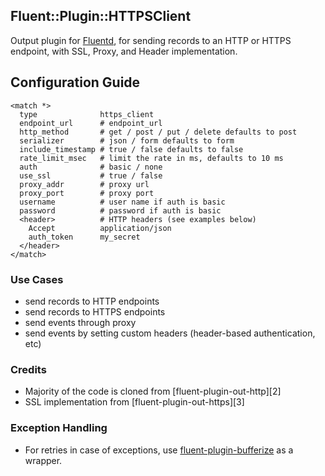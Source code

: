 ## Fluent::Plugin::HTTPSClient

Output plugin for [Fluentd](http://fluentd.org), for sending records to an HTTP or HTTPS endpoint, with SSL, Proxy,
 and Header implementation.
 
## Configuration Guide

    <match *>
      type              https_client           
      endpoint_url      # endpoint_url 
      http_method       # get / post / put / delete defaults to post
      serializer        # json / form defaults to form
      include_timestamp # true / false defaults to false
      rate_limit_msec   # limit the rate in ms, defaults to 10 ms
      auth              # basic / none
      use_ssl           # true / false
      proxy_addr        # proxy url
      proxy_port        # proxy port
      username          # user name if auth is basic
      password          # password if auth is basic
      <header>          # HTTP headers (see examples below)
        Accept          application/json
        auth_token      my_secret
      </header>
    </match>
    
    
 ### Use Cases
 * send records to HTTP endpoints
 * send records to HTTPS endpoints
 * send events through proxy
 * send events by setting custom headers (header-based authentication, etc)
 

### Credits
* Majority of the code is cloned from  [fluent-plugin-out-http][2]
* SSL implementation from  [fluent-plugin-out-https][3]

### Exception Handling
* For retries in case of exceptions, use
 [fluent-plugin-bufferize](https://github.com/kazegusuri/fluent-plugin-bufferize) as a wrapper.



